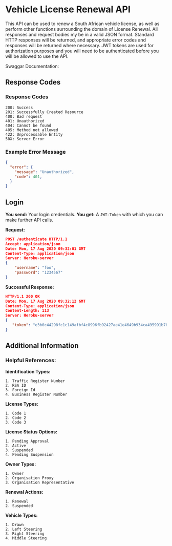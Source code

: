 # Vehicle License Renewal API
This API can be used to renew a South African vehicle license, as well as perform other functions surrounding the domain of License Renewal. All responses and request bodies my be in a valid JSON format. Standard HTTP responses will be returned, and appropriate error codes and responses will be returned where necessary. JWT tokens are used for authorization purposes and you will need to be authenticated before you will be allowed to use the API.

Swaggar Documentation:

## Response Codes 
### Response Codes
```
200: Success
201: Successfully Created Resource
400: Bad request
401: Unauthorized
404: Cannot be found
405: Method not allowed
422: Unprocessable Entity 
50X: Server Error
```
### Example Error Message
```json
{
  "error": {
    "message": "Unauthorized",
    "code": 401,
  }
}
```

## Login
**You send:**  Your  login credentials.
**You get:** A `JWT-Token` with which you can make further API calls.

**Request:**
```json
POST /authenticate HTTP/1.1
Accept: application/json
Date: Mon, 17 Aug 2020 09:32:01 GMT
Content-Type: application/json
Server: Heroku-server
{
    "username": "foo",
    "password": "1234567" 
}
```
**Successful Response:**
```json
HTTP/1.1 200 OK
Date: Mon, 17 Aug 2020 09:32:12 GMT
Content-Type: application/json
Content-Length: 113
Server: Heroku-server
{
   "token": "e3b0c44298fc1c149afbf4c8996fb92427ae41e4649b934ca495991b7852b855"
}
```

## Additional Information
### Helpful References:

**Identification Types:**
```
1. Traffic Register Number
2. RSA ID
3. Foreign Id
4. Business Register Number
```

**License Types:**   
```
1. Code 1
2. Code 2
3. Code 3
```

**License Status Options:**
```
1. Pending Approval
2. Active
3. Suspended
4. Pending Suspension
```

**Owner Types:**
```
1. Owner
2. Organisation Proxy
3. Organisation Representative
```

**Renewal Actions:**
```
1. Renewal
2. Suspended
```

**Vehicle Types:**
```
1. Drawn
2. Left Steering
3. Right Steering
4. Middle Steering
```

